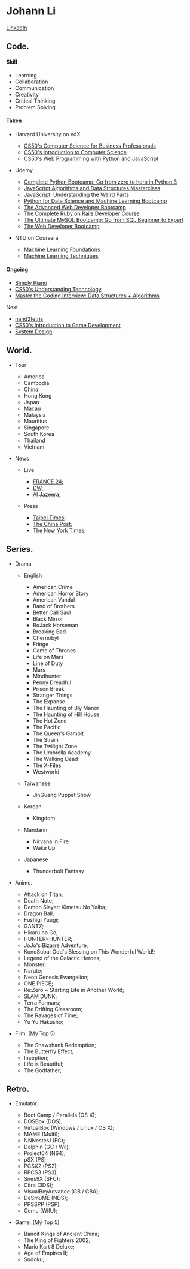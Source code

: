 # Johann Li
[LinkedIn](https://www.linkedin.com/in/paint1024/)

## Code.

#### Skill
  * Learning
  * Collaboration
  * Communication
  * Creativity
  * Critical Thinking
  * Problem Solving

#### Taken
  * Harvard University on edX
    * [CS50's Computer Science for Business Professionals](https://www.edx.org/course/cs50s-computer-science-for-business-professionals)
    * [CS50's Introduction to Computer Science](https://www.edx.org/course/introduction-computer-science-harvardx-cs50x)
    * [CS50's Web Programming with Python and JavaScript](https://www.edx.org/course/cs50s-web-programming-with-python-and-javascript)

  * Udemy
    * [Complete Python Bootcamp: Go from zero to hero in Python 3](https://www.udemy.com/complete-python-bootcamp/)
    * [JavaScript Algorithms and Data Structures Masterclass](https://www.udemy.com/js-algorithms-and-data-structures-masterclass/)
    * [JavaScript: Understanding the Weird Parts](https://www.udemy.com/understand-javascript/)
    * [Python for Data Science and Machine Learning Bootcamp](https://www.udemy.com/python-for-data-science-and-machine-learning-bootcamp/)
    * [The Advanced Web Developer Bootcamp](https://www.udemy.com/the-advanced-web-developer-bootcamp/)
    * [The Complete Ruby on Rails Developer Course](https://www.udemy.com/the-complete-ruby-on-rails-developer-course/)
    * [The Ultimate MySQL Bootcamp: Go from SQL Beginner to Expert](https://www.udemy.com/the-ultimate-mysql-bootcamp-go-from-sql-beginner-to-expert/)
    * [The Web Developer Bootcamp](https://www.udemy.com/the-web-developer-bootcamp/)

  * NTU on Coursera
    * [Machine Learning Foundations](https://www.youtube.com/playlist?list=PLXVfgk9fNX2I7tB6oIINGBmW50rrmFTqf)
    * [Machine Learning Techniques](https://www.youtube.com/playlist?list=PLXVfgk9fNX2IQOYPmqjqWsNUFl2kpk1U2)

#### Ongoing
  * [Simply Piano](https://apps.apple.com/tw/app/simply-piano-%E7%94%B1-joytunes-%E9%96%8B%E7%99%BC/id1019442026)
  * [CS50's Understanding Technology](https://www.edx.org/course/cs50s-understanding-technology)
  * [Master the Coding Interview: Data Structures + Algorithms](https://www.udemy.com/master-the-coding-interview-data-structures-algorithms/)

 Next
  * [nand2tetris](https://zh-tw.coursera.org/search?query=Nand2Tetris)
  * [CS50's Introduction to Game Development](https://www.edx.org/course/cs50s-introduction-to-game-development)
  * [System Design](https://www.interviewbit.com/courses/system-design/)

## World.

* Tour
  * America
  * Cambodia
  * China
  * Hong Kong
  * Japan
  * Macau
  * Malaysia
  * Mauritius
  * Singapore
  * South Korea
  * Thailand
  * Vietnam

* News
  * Live
    * [FRANCE 24;](https://www.youtube.com/channel/UCQfwfsi5VrQ8yKZ-UWmAEFg)
    * [DW;](https://www.youtube.com/channel/UCknLrEdhRCp1aegoMqRaCZg)
    * [Al Jazeera;](https://www.youtube.com/channel/UCNye-wNBqNL5ZzHSJj3l8Bg)

   * Press
     * [Taipei Times;](http://www.taipeitimes.com)
     * [The China Post;](https://chinapost.nownews.com)
     * [The New York Times;](https://www.nytimes.com)

## Series.

* Drama
  * English
    * American Crime
    * American Horror Story
    * American Vandal
    * Band of Brothers
    * Better Call Saul
    * Black Mirror
    * BoJack Horseman
    * Breaking Bad
    * Chernobyl
    * Fringe
    * Game of Thrones
    * Life on Mars
    * Line of Duty
    * Mars
    * Mindhunter
    * Penny Dreadful
    * Prison Break
    * Stranger Things
    * The Expanse
    * The Haunting of Bly Manor
    * The Haunting of Hill House
    * The Hot Zone
    * The Pacific
    * The Queen's Gambit
    * The Strain
    * The Twilight Zone
    * The Umbrella Academy
    * The Walking Dead
    * The X-Files
    * Westworld

  * Taiwanese
    * JinGuang Puppet Show

  * Korean
    * Kingdom

  * Mandarin
    * Nirvana in Fire
    * Wake Up

  * Japanese
    * Thunderbolt Fantasy

* Anime.
  * Attack on Titan;
  * Death Note;
  * Demon Slayer: Kimetsu No Yaiba;
  * Dragon Ball;
  * Fushigi Yuugi;
  * GANTZ;
  * Hikaru no Go;
  * HUNTER×HUNTER;
  * JoJo's Bizarre Adventure;
  * KonoSuba: God's Blessing on This Wonderful World!;
  * Legend of the Galactic Heroes;
  * Monster;
  * Naruto;
  * Neon Genesis Evangelion;
  * ONE PIECE;
  * Re:Zero − Starting Life in Another World;
  * SLAM DUNK;
  * Terra Formars;
  * The Drifting Classroom;
  * The Ravages of Time;
  * Yu Yu Hakusho;

* Film. (My Top 5)
  * The Shawshank Redemption;
  * The Butterfly Effect;
  * Inception;
  * Life is Beautiful;
  * The Godfather;

## Retro.

* Emulator.
  * Boot Camp / Parallels (OS X);
  * DOSBox (DOS);
  * VirtualBox (Windows / Linux / OS X);
  * MAME (Multi);
  * NNNesterJ (FC);
  * Dolphin (GC / Wii);
  * Project64 (N64);
  * pSX (PS);
  * PCSX2 (PS2);
  * RPCS3 (PS3);
  * Snes9X (SFC);
  * Citra (3DS);
  * VisualBoyAdvance (GB / GBA);
  * DeSmuME (NDS);
  * PPSSPP (PSP);
  * Cemu (WIIU);

* Game. (My Top 5)
  * Bandit Kings of Ancient China;
  * The King of Fighters 2002;
  * Mario Kart 8 Deluxe;
  * Age of Empires II;
  * Sudoku;
